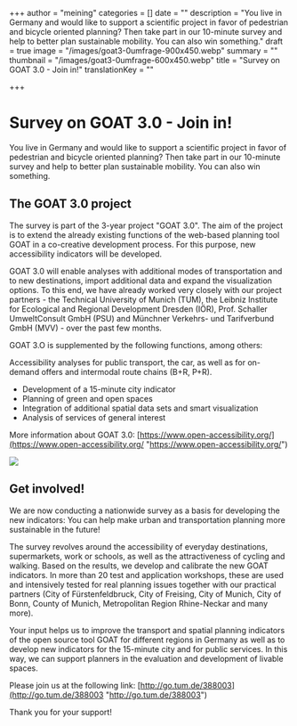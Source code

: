 +++
author = "meining"
categories = []
date = ""
description = "You live in Germany and would like to support a scientific project in favor of pedestrian and bicycle oriented planning? Then take part in our 10-minute survey and help to better plan sustainable mobility. You can also win something."
draft = true
image = "/images/goat3-0umfrage-900x450.webp"
summary = ""
thumbnail = "/images/goat3-0umfrage-600x450.webp"
title = "Survey on GOAT 3.0 - Join in!"
translationKey = ""

+++
# Survey on GOAT 3.0 - Join in!

You live in Germany and would like to support a scientific project in favor of pedestrian and bicycle oriented planning? Then take part in our 10-minute survey and help to better plan sustainable mobility. You can also win something.

## The GOAT 3.0 project

The survey is part of the 3-year project "GOAT 3.0". The aim of the project is to extend the already existing functions of the web-based planning tool GOAT in a co-creative development process. For this purpose, new accessibility indicators will be developed.

GOAT 3.0 will enable analyses with additional modes of transportation and to new destinations, import additional data and expand the visualization options. To this end, we have already worked very closely with our project partners - the Technical University of Munich (TUM), the Leibniz Institute for Ecological and Regional Development Dresden (IÖR), Prof. Schaller UmweltConsult GmbH (PSU) and Münchner Verkehrs- und Tarifverbund GmbH (MVV) - over the past few months.

GOAT 3.O is supplemented by the following functions, among others:

Accessibility analyses for public transport, the car, as well as for on-demand offers and intermodal route chains (B+R, P+R).

* Development of a 15-minute city indicator
* Planning of green and open spaces
* Integration of additional spatial data sets and smart visualization
* Analysis of services of general interest

More information about GOAT 3.0: [https://www.open-accessibility.org/](https://www.open-accessibility.org/ "https://www.open-accessibility.org/")

![](/images/goat3-0blogin-1.webp)

## Get involved!

We are now conducting a nationwide survey as a basis for developing the new indicators: You can help make urban and transportation planning more sustainable in the future!

The survey revolves around the accessibility of everyday destinations, supermarkets, work or schools, as well as the attractiveness of cycling and walking. Based on the results, we develop and calibrate the new GOAT indicators. In more than 20 test and application workshops, these are used and intensively tested for real planning issues together with our practical partners (City of Fürstenfeldbruck, City of Freising, City of Munich, City of Bonn, County of Munich, Metropolitan Region Rhine-Neckar and many more).

Your input helps us to improve the transport and spatial planning indicators of the open source tool GOAT for different regions in Germany as well as to develop new indicators for the 15-minute city and for public services. In this way, we can support planners in the evaluation and development of livable spaces.

Please join us at the following link: [http://go.tum.de/388003](http://go.tum.de/388003 "http://go.tum.de/388003")

Thank you for your support!